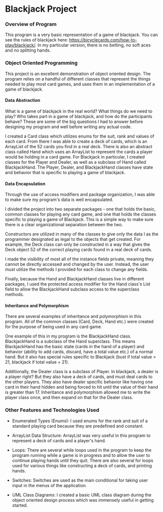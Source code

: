 # Blackjack Project

### Overview of Program
This program is a very basic representation of a game of blackjack. You can see the rules of blackjack here: https://bicyclecards.com/how-to-play/blackjack/. In my particular version, there is no betting, no soft aces and no splitting hands.


### Object Oriented Programming
This project is an excellent demonstration of object oriented design. The program relies on a handful of different classes that represent the things needed to play most card games, and uses them in an implementation of a game of blackjack.

#### Data Abstraction
What is a game of blackjack in the real world? What things do we need to play? Who takes part in a game of blackjack, and how do the participants behave? These are some of the big questions I had to answer before designing my program and well before writing any actual code.

I created a Card class which utilizes enums for the suit, rank and values of each card. From there I was able to create a deck of cards, which is an ArrayList of the 52 cards you find in a real deck. There is also an abstract class called Hand which uses an ArrayList to represent the cards a player would be holding in a card game. For Blackjack in particular, I created classes for the Player and Dealer, as well as a subclass of Hand called BlackjackHand. The Player, Dealer, and BlackjackHand classes have state and behavior that is specific to playing a game of blackjack.

#### Data Encapsulation
Through the use of access modifiers and package organization, I was able to make sure my program's data is well encapsulated.

I divided the project into two separate packages - one that holds the basic, common classes for playing any card game, and one that holds the classes specific to playing a game of Blackjack. This is a simple way to make sure there is a clear organizational separation between the two.

Constructors are utilized in many of the classes to give only the data I as the programmer designated as legal to the objects that get created. For example, the Deck class can only be constructed in a way that gives the Deck object 52 of the correct playing cards found in a real deck of cards.

I made the visibility of most all of the instance fields private, meaning they cannot be directly accessed and changed by the user. Instead, the user must utilize the methods I provided for each class to change any fields.

Finally, because the Hand and BlackjackHand classes live in different packages, I used the protected access modifier for the Hand class's List<Card> field to allow the BlackjackHand subclass access to the superclass methods.

#### Inheritance and Polymorphism
There are several examples of inheritance and polymorphism in this program. All of the common classes (Card, Deck, Hand etc.) were created for the purpose of being used in any card game.

One example of this in my program is the BlackjackHand class. BlackjackHand is a subclass of the Hand superclass. This means BlackjackHand has the basic state (cards in the hand of a player) and behavior (ability to add cards, discard, have a total value etc.) of a normal hand. But it also has special rules specific to Blackjack (bust if total value > 21, blackjack if total value = 21).

Additionally, the Dealer class is a subclass of Player. In blackjack, a dealer is a player right? But they also have a deck of cards, and must deal cards to the other players. They also have dealer specific behavior like having one card in their hand hidden and being forced to hit until the value of their hand is greater than 17. Inheritance and polymorphism allowed me to write the player class once, and then expand on that for the Dealer class.

### Other Features and Technologies Used
* Enumerated Types (Enums): I used enums for the rank and suit of a standard playing card because they are predefined and constant.

* ArrayList Data Structure: ArrayList was very useful in this program to represent a deck of cards and a player's hand.

* Loops: There are several while loops used in the program to keep the program running while a game is in progress and to allow the user to continue playing hands until they quit. There are also several for loops used for various things like constructing a deck of cards, and printing hands.

* Switches: Switches are used as the main conditional for taking user input in the menus of the application.

* UML Class Diagrams: I created a basic UML class diagram during the object oriented design process which was immensely useful in getting started.

